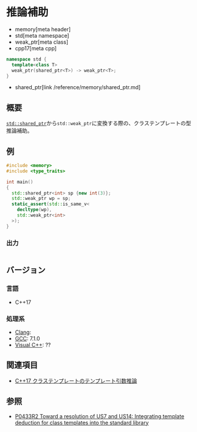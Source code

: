 # 推論補助
* memory[meta header]
* std[meta namespace]
* weak_ptr[meta class]
* cpp17[meta cpp]

```cpp
namespace std {
  template<class T>
  weak_ptr(shared_ptr<T>) -> weak_ptr<T>;
}
```
* shared_ptr[link /reference/memory/shared_ptr.md]

## 概要
[`std::shared_ptr`](/reference/memory/shared_ptr.md)から`std::weak_ptr`に変換する際の、クラステンプレートの型推論補助。


## 例
```cpp example
#include <memory>
#include <type_traits>

int main()
{
  std::shared_ptr<int> sp {new int(3)};
  std::weak_ptr wp = sp;
  static_assert(std::is_same_v<
    decltype(wp),
    std::weak_ptr<int>
  >);
}
```

### 出力
```
```


## バージョン
### 言語
- C++17

### 処理系
- [Clang](/implementation.md#clang):
- [GCC](/implementation.md#gcc): 7.1.0
- [Visual C++](/implementation.md#visual_cpp): ??


## 関連項目
- [C++17 クラステンプレートのテンプレート引数推論](/lang/cpp17/type_deduction_for_class_templates.md)


## 参照
- [P0433R2 Toward a resolution of US7 and US14: Integrating template deduction for class templates into the standard library](http://www.open-std.org/jtc1/sc22/wg21/docs/papers/2017/p0433r2.html)

